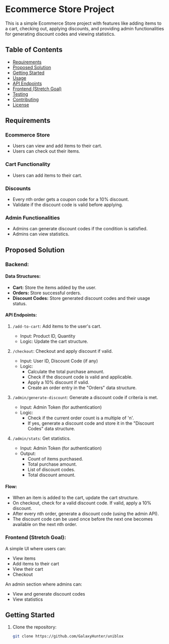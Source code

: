 # Ecommerce Store Project

This is a simple Ecommerce Store project with features like adding items to a cart, checking out, applying discounts, and providing admin functionalities for generating discount codes and viewing statistics.

## Table of Contents
- [Requirements](#requirements)
- [Proposed Solution](#proposed-solution)
- [Getting Started](#getting-started)
- [Usage](#usage)
- [API Endpoints](#api-endpoints)
- [Frontend (Stretch Goal)](#frontend-stretch-goal)
- [Testing](#testing)
- [Contributing](#contributing)
- [License](#license)

## Requirements

### Ecommerce Store
- Users can view and add items to their cart.
- Users can check out their items.

### Cart Functionality
- Users can add items to their cart.

### Discounts
- Every nth order gets a coupon code for a 10% discount.
- Validate if the discount code is valid before applying.

### Admin Functionalities
- Admins can generate discount codes if the condition is satisfied.
- Admins can view statistics.

## Proposed Solution

### Backend:

#### Data Structures:
- **Cart:** Store the items added by the user.
- **Orders:** Store successful orders.
- **Discount Codes:** Store generated discount codes and their usage status.

#### API Endpoints:

1. `/add-to-cart`: Add items to the user's cart.
   - Input: Product ID, Quantity
   - Logic: Update the cart structure.

2. `/checkout`: Checkout and apply discount if valid.
   - Input: User ID, Discount Code (if any)
   - Logic:
     - Calculate the total purchase amount.
     - Check if the discount code is valid and applicable.
     - Apply a 10% discount if valid.
     - Create an order entry in the "Orders" data structure.
   
3. `/admin/generate-discount`: Generate a discount code if criteria is met.
   - Input: Admin Token (for authentication)
   - Logic:
     - Check if the current order count is a multiple of 'n'.
     - If yes, generate a discount code and store it in the "Discount Codes" data structure.

4. `/admin/stats`: Get statistics.
   - Input: Admin Token (for authentication)
   - Output:
     - Count of items purchased.
     - Total purchase amount.
     - List of discount codes.
     - Total discount amount.

#### Flow:

- When an item is added to the cart, update the cart structure.
- On checkout, check for a valid discount code. If valid, apply a 10% discount.
- After every nth order, generate a discount code (using the admin API).
- The discount code can be used once before the next one becomes available on the next nth order.

### Frontend (Stretch Goal):
A simple UI where users can:

- View items
- Add items to their cart
- View their cart
- Checkout

An admin section where admins can:

- View and generate discount codes
- View statistics

## Getting Started

1. Clone the repository:
   ```bash
   git clone https://github.com/GalaxyHunter/uniblox
